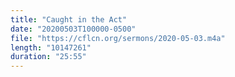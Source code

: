 ```yaml
---
title: "Caught in the Act"
date: "20200503T100000-0500"
file: "https://cflcn.org/sermons/2020-05-03.m4a"
length: "10147261"
duration: "25:55"
---
```

